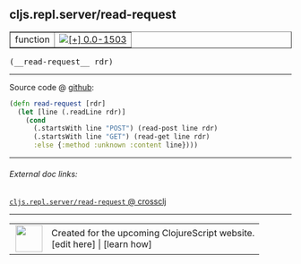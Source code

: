 ## cljs.repl.server/read-request



 <table border="1">
<tr>
<td>function</td>
<td><a href="https://github.com/cljsinfo/cljs-api-docs/tree/0.0-1503"><img valign="middle" alt="[+] 0.0-1503" title="Added in 0.0-1503" src="https://img.shields.io/badge/+-0.0--1503-lightgrey.svg"></a> </td>
</tr>
</table>


 <samp>
(__read-request__ rdr)<br>
</samp>

---







Source code @ [github](https://github.com/clojure/clojurescript/blob/r2719/src/clj/cljs/repl/server.clj#L96-L101):

```clj
(defn read-request [rdr]
  (let [line (.readLine rdr)]
    (cond
      (.startsWith line "POST") (read-post line rdr)
      (.startsWith line "GET") (read-get line rdr)
      :else {:method :unknown :content line})))
```

<!--
Repo - tag - source tree - lines:

 <pre>
clojurescript @ r2719
└── src
    └── clj
        └── cljs
            └── repl
                └── <ins>[server.clj:96-101](https://github.com/clojure/clojurescript/blob/r2719/src/clj/cljs/repl/server.clj#L96-L101)</ins>
</pre>

-->

---



###### External doc links:

[`cljs.repl.server/read-request` @ crossclj](http://crossclj.info/fun/cljs.repl.server/read-request.html)<br>

---

 <table>
<tr><td>
<img valign="middle" align="right" width="48px" src="http://i.imgur.com/Hi20huC.png">
</td><td>
Created for the upcoming ClojureScript website.<br>
[edit here] | [learn how]
</td></tr></table>

[edit here]:https://github.com/cljsinfo/cljs-api-docs/blob/master/cljsdoc/cljs.repl.server_read-request.cljsdoc
[learn how]:https://github.com/cljsinfo/cljs-api-docs/wiki/cljsdoc-files

<!--

This information was too distracting to show to readers, but I'll leave it
commented here since it is helpful to:

- pretty-print the data used to generate this document
- and show how to retrieve that data



The API data for this symbol:

```clj
{:ns "cljs.repl.server",
 :name "read-request",
 :type "function",
 :signature ["[rdr]"],
 :source {:code "(defn read-request [rdr]\n  (let [line (.readLine rdr)]\n    (cond\n      (.startsWith line \"POST\") (read-post line rdr)\n      (.startsWith line \"GET\") (read-get line rdr)\n      :else {:method :unknown :content line})))",
          :title "Source code",
          :repo "clojurescript",
          :tag "r2719",
          :filename "src/clj/cljs/repl/server.clj",
          :lines [96 101]},
 :full-name "cljs.repl.server/read-request",
 :full-name-encode "cljs.repl.server_read-request",
 :history [["+" "0.0-1503"]]}

```

Retrieve the API data for this symbol:

```clj
;; from Clojure REPL
(require '[clojure.edn :as edn])
(-> (slurp "https://raw.githubusercontent.com/cljsinfo/cljs-api-docs/catalog/cljs-api.edn")
    (edn/read-string)
    (get-in [:symbols "cljs.repl.server/read-request"]))
```

-->
